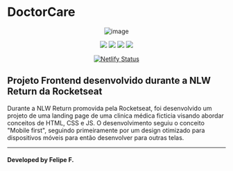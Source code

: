 # DoctorCare

<div align="center">
  
![image](https://user-images.githubusercontent.com/2619027/166562614-9ff0e481-533f-4ed9-be9f-9a4a3789d146.png)
  
  <div>
      <img src="https://img.shields.io/github/repo-size/felpfsf/rocketseat-nlwr-orign">
      <img src="https://img.shields.io/github/last-commit/felpfsf/rocketseat-nlwr-orign">
      <img src="https://img.shields.io/github/languages/count/felpfsf/rocketseat-nlwr-orign">
      <img src="https://img.shields.io/github/languages/top/felpfsf/rocketseat-nlwr-orign">
  </div>
  
[![Netlify Status](https://api.netlify.com/api/v1/badges/2e4320df-c6d5-49a9-bf19-4826ce369e45/deploy-status)](https://app.netlify.com/sites/nlwr-doctorcare/deploys)
  
</div>

## Projeto Frontend desenvolvido durante a NLW Return da Rocketseat



Durante a NLW Return promovida pela Rocketseat, foi desenvolvido um projeto de uma landing page de uma clinica médica ficticia visando abordar conceitos de HTML, CSS e JS. O desenvolvimento seguiu o conceito "Mobile first", seguindo primeiramente por um design otimizado para dispositivos móveis para então desenvolver para outras telas.


---

#### Developed by Felipe F.

